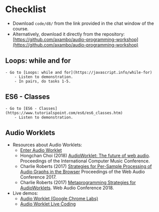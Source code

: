 # Checklist

- Download ```code/d8/``` from the link provided in the chat window of the course.
- Alternatively, download it directly from the repository: [https://github.com/axambo/audio-programming-workshop](https://github.com/axambo/audio-programming-workshop)

## Loops: while and for

    - Go to [Loops: while and for](https://javascript.info/while-for)
        - Listen to demonstration.
        - In pairs, do tasks 1-5.

## ES6 - Classes   

    - Go to [ES6 - Classes](https://www.tutorialspoint.com/es6/es6_classes.htm)
        - Listen to demonstration.

## Audio Worklets

- Resources about Audio Worklets:
    - [Enter Audio Worklet](https://developers.google.com/web/updates/2017/12/audio-worklet)
    - Hongchan Choi (2018) [AudioWorklet: The future of web audio](https://hoch.io/assets/publications/icmc-2018-choi-audioworklet.pdf). Proceedings of the International Computer Music Conference.
    - Charlie Roberts (2017) [Strategies for Per-Sample Processing of Audio Graphs in the Browser](https://qmro.qmul.ac.uk/xmlui/bitstream/handle/123456789/26124/72.pdf?sequence=1) Proceedings of the Web Audio Conference 2017.
    - Charlie Roberts (2017) [Metaprogramming Strategies for AudioWorklets](https://webaudioconf.com/papers/metaprogramming-strategies-for-audioworklets.pdf). Web Audio Conference 2018.
- Live demos:
    - [Audio Worklet (Google Chrome Labs)](https://googlechromelabs.github.io/web-audio-samples/audio-worklet/)  
    - [Audio Worklet Live Coding](https://www.webaudioweekly.com/88)
